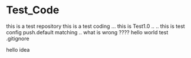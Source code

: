 # Test_Code
this is a test repository
this is a test coding ...
this is Test1.0  .. ..
this is test config push.default matching ..
what is wrong ????
hello world
test .gitignore

hello idea